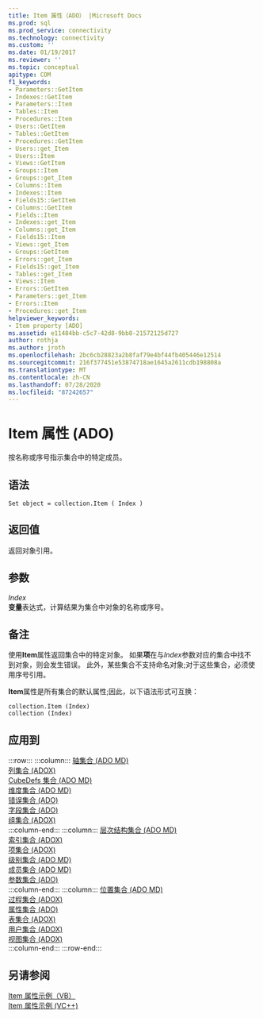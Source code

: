 ```yaml
---
title: Item 属性（ADO） |Microsoft Docs
ms.prod: sql
ms.prod_service: connectivity
ms.technology: connectivity
ms.custom: ''
ms.date: 01/19/2017
ms.reviewer: ''
ms.topic: conceptual
apitype: COM
f1_keywords:
- Parameters::GetItem
- Indexes::GetItem
- Parameters::Item
- Tables::Item
- Procedures::Item
- Users::GetItem
- Tables::GetItem
- Procedures::GetItem
- Users::get_Item
- Users::Item
- Views::GetItem
- Groups::Item
- Groups::get_Item
- Columns::Item
- Indexes::Item
- Fields15::GetItem
- Columns::GetItem
- Fields::Item
- Indexes::get_Item
- Columns::get_Item
- Fields15::Item
- Views::get_Item
- Groups::GetItem
- Errors::get_Item
- Fields15::get_Item
- Tables::get_Item
- Views::Item
- Errors::GetItem
- Parameters::get_Item
- Errors::Item
- Procedures::get_Item
helpviewer_keywords:
- Item property [ADO]
ms.assetid: e11484bb-c5c7-42d8-9bb8-21572125d727
author: rothja
ms.author: jroth
ms.openlocfilehash: 2bc6cb28823a2b8faf79e4bf44fb405446e12514
ms.sourcegitcommit: 216f377451e53874718ae1645a2611cdb198808a
ms.translationtype: MT
ms.contentlocale: zh-CN
ms.lasthandoff: 07/28/2020
ms.locfileid: "87242657"
---
```

# <a name="item-property-ado"></a>Item 属性 (ADO)
按名称或序号指示集合中的特定成员。  
  
## <a name="syntax"></a>语法  
  
```  
Set object = collection.Item ( Index )  
```  
  
## <a name="return-value"></a>返回值  
 返回对象引用。  
  
## <a name="parameters"></a>参数  
 *Index*  
 **变量**表达式，计算结果为集合中对象的名称或序号。  
  
## <a name="remarks"></a>备注  
 使用**Item**属性返回集合中的特定对象。 如果**项**在与*Index*参数对应的集合中找不到对象，则会发生错误。 此外，某些集合不支持命名对象;对于这些集合，必须使用序号引用。  
  
 **Item**属性是所有集合的默认属性;因此，以下语法形式可互换：  
  
```  
collection.Item (Index)  
collection (Index)  
```  
  
## <a name="applies-to"></a>应用到  

:::row:::
    :::column:::
        [轴集合 (ADO MD)](../../../ado/reference/ado-md-api/axes-collection-ado-md.md)  
        [列集合 (ADOX)](../../../ado/reference/adox-api/columns-collection-adox.md)  
        [CubeDefs 集合 (ADO MD)](../../../ado/reference/ado-md-api/cubedefs-collection-ado-md.md)  
        [维度集合 (ADO MD)](../../../ado/reference/ado-md-api/dimensions-collection-ado-md.md)  
        [错误集合 (ADO)](../../../ado/reference/ado-api/errors-collection-ado.md)  
        [字段集合 (ADO)](../../../ado/reference/ado-api/fields-collection-ado.md)  
        [组集合 (ADOX)](../../../ado/reference/adox-api/groups-collection-adox.md)  
    :::column-end:::
    :::column:::
        [层次结构集合 (ADO MD)](../../../ado/reference/ado-md-api/hierarchies-collection-ado-md.md)  
        [索引集合 (ADOX)](../../../ado/reference/adox-api/indexes-collection-adox.md)  
        [项集合 (ADOX)](../../../ado/reference/adox-api/keys-collection-adox.md)  
        [级别集合 (ADO MD)](../../../ado/reference/ado-md-api/levels-collection-ado-md.md)  
        [成员集合 (ADO MD)](../../../ado/reference/ado-md-api/members-collection-ado-md.md)  
        [参数集合 (ADO)](../../../ado/reference/ado-api/parameters-collection-ado.md)  
    :::column-end:::
    :::column:::
        [位置集合 (ADO MD)](../../../ado/reference/ado-md-api/positions-collection-ado-md.md)  
        [过程集合 (ADOX)](../../../ado/reference/adox-api/procedures-collection-adox.md)  
        [属性集合 (ADO)](../../../ado/reference/ado-api/properties-collection-ado.md)  
        [表集合 (ADOX)](../../../ado/reference/adox-api/tables-collection-adox.md)  
        [用户集合 (ADOX)](../../../ado/reference/adox-api/users-collection-adox.md)  
        [视图集合 (ADOX)](../../../ado/reference/adox-api/views-collection-adox.md)  
    :::column-end:::
:::row-end:::

## <a name="see-also"></a>另请参阅  
 [Item 属性示例（VB）](../../../ado/reference/ado-api/item-property-example-vb.md)   
 [Item 属性示例 (VC++)](../../../ado/reference/ado-api/item-property-example-vc.md)   
